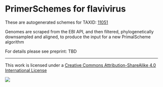 # PrimerSchemes for flavivirus

These are autogenerated schemes for TAXID: [11051](https://www.ncbi.nlm.nih.gov/Taxonomy/Browser/wwwtax.cgi?mode=Info&id=11051&lvl=3&lin=f&keep=1&srchmode=1&unlock)

Genomes are scraped from the EBI API, and then filtered, phylogenetically downsampled and aligned, to produce the input for a new PrimalScheme algorithm

For details please see preprint: TBD

------------------------------------------------------------------------

This work is licensed under a [Creative Commons Attribution-ShareAlike 4.0 International License](http://creativecommons.org/licenses/by-sa/4.0/) 

![](https://i.creativecommons.org/l/by-sa/4.0/88x31.png)